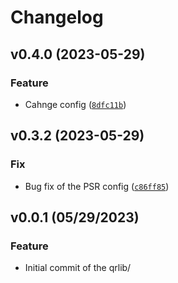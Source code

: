 # Changelog
<!--next-version-placeholder-->

## v0.4.0 (2023-05-29)
### Feature

* Cahnge config ([`8dfc11b`](https://github.com/tulyu96/lib/commit/8dfc11b6acc62ea5b76eac335d526877b5d6eb27))

## v0.3.2 (2023-05-29)
### Fix

* Bug fix of the PSR config ([`c86ff85`](https://github.com/tulyu96/lib/commit/c86ff85f7e02c4974a5c7d553c60ac778a0d03c0))
## v0.0.1 (05/29/2023)
### Feature
- Initial commit of the qrlib/
